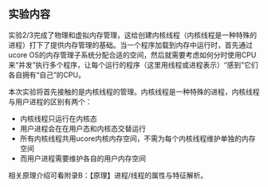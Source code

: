 ## 实验内容

实验2/3完成了物理和虚拟内存管理，这给创建内核线程（内核线程是一种特殊的进程）打下了提供内存管理的基础。当一个程序加载到内存中运行时，首先通过ucore OS的内存管理子系统分配合适的空间，然后就需要考虑如何分时使用CPU来“并发”执行多个程序，让每个运行的程序（这里用线程或进程表示）“感到”它们各自拥有“自己”的CPU。

本次实验将首先接触的是内核线程的管理。内核线程是一种特殊的进程，内核线程与用户进程的区别有两个：

 - 内核线程只运行在内核态
 - 用户进程会在在用户态和内核态交替运行
 - 所有内核线程共用ucore内核内存空间，不需为每个内核线程维护单独的内存空间
 - 而用户进程需要维护各自的用户内存空间

相关原理介绍可看附录B：【原理】进程/线程的属性与特征解析。
